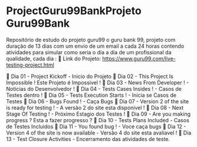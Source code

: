 # ProjectGuru99BankProjeto Guru99Bank
Repositório de estudo do projeto guru99 o guru bank 99, projeto com duração de 13 dias com um envio de um email a cada 24 horas contendo atividades para simular como seria o dia a dia de um profissional da qualidade,  cada dia :
:wrench: Link do Projeto: https://www.guru99.com/live-testing-project.html

📜 Dia 01 - Project Kickoff - Inicio do Projeto
📜 Dia 02 - This Project Is Impossible ! Este Projeto é Impossivel ! 
📜 Dia 03 - News From Developer ! - Noticias do Desenvolvedor ! 
📜 Dia 04 - Tests Cases Insides ! - Casos de Testes dentro ! 
📜 Dia 05 - Tests Execution Starts ! - Inicia se Casos de Testes 
📜 Dia 06 - Bugs Found ! - Caça Bugs 
📜 Dia 07 - Version 2 of the site is ready for testing ! - A versão 2 do site esta disponivel ! 
📜 Dia 08 - Next Stage Of Testing ! - Próximo Estagio dos Testes ! 
📜 Dia 09 - Are you making progress ? Esta a fazer progresso ? 
📜 Dia 10 - Tests Plans Included - Casos de Testes Incluidos 
📜 Dia 11 - You found bug ! - Voce caça bugs 
📜 Dia 12 - Version 4 of the site is now available - Versão 4 do site esta avaliavel ! 
📜 Dia 13 - Test Closure Activities - Encerramento das atividades de teste.